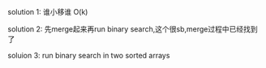 solution 1: 谁小移谁  O(k)

solution 2: 先merge起来再run binary search,这个很sb,merge过程中已经找到了

soluion 3:    run binary search in two sorted arrays
